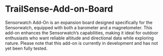 # TrailSense-Add-on-Board

Sensorwatch Add-On is an expansion board designed specifically for the Sensorwatch, equipped with both a barometer and a magnetometer. This add-on enhances the Sensorwatch’s capabilities, making it ideal for outdoor enthusiasts who want reliable altitude and directional data while exploring nature. Please note that this add-on is currently in development and has not yet been fully tested.
